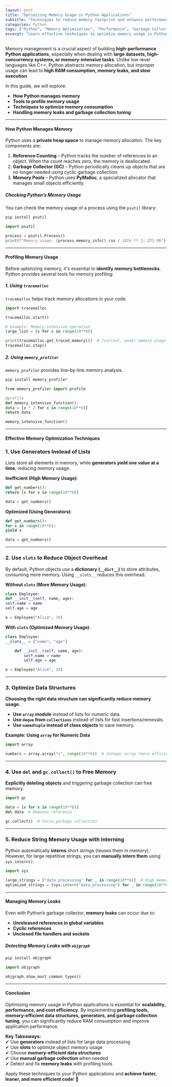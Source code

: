```yaml
---
layout: post
title: "Optimizing Memory Usage in Python Applications"
subtitle: "Techniques to reduce memory footprint and enhance performance in Python"
categories: Python
tags: ["Python", "Memory Optimization", "Performance", "Garbage Collection", "Profiling", "Big Data"]
excerpt: "Learn effective techniques to optimize memory usage in Python applications using profiling tools, efficient data structures, and garbage collection tuning."
---
```




Memory management is a crucial aspect of building **high-performance Python applications**, especially when dealing with **large datasets, high-concurrency systems, or memory-intensive tasks**. Unlike low-level languages like C++, Python abstracts memory allocation, but improper usage can lead to **high RAM consumption, memory leaks, and slow execution**.

In this guide, we will explore:
- **How Python manages memory**
- **Tools to profile memory usage**
- **Techniques to optimize memory consumption**
- **Handling memory leaks and garbage collection tuning**

---

#### How Python Manages Memory

Python uses a **private heap space** to manage memory allocation. The key components are:

1. **Reference Counting** – Python tracks the number of references to an object. When the count reaches zero, the memory is deallocated.
2. **Garbage Collector (GC)** – Python periodically cleans up objects that are no longer needed using cyclic garbage collection.
3. **Memory Pools** – Python uses **PyMalloc**, a specialized allocator that manages small objects efficiently.

##### Checking Python’s Memory Usage

You can check the memory usage of a process using the `psutil` library:

```bash  
pip install psutil  
```

```python  
import psutil

process = psutil.Process()  
print(f"Memory usage: {process.memory_info().rss / 1024 ** 2:.2f} MB")  
```

---

#### Profiling Memory Usage

Before optimizing memory, it's essential to **identify memory bottlenecks**. Python provides several tools for memory profiling:

##### 1. Using `tracemalloc`

`tracemalloc` helps track memory allocations in your code.

```python  
import tracemalloc

tracemalloc.start()

# Example: Memory-intensive operation
large_list = [x for x in range(10**6)]

print(tracemalloc.get_traced_memory())  # (current, peak) memory usage  
tracemalloc.stop()  
```

##### 2. Using `memory_profiler`

`memory_profiler` provides line-by-line memory analysis.

```bash  
pip install memory_profiler  
```

```python  
from memory_profiler import profile

@profile  
def memory_intensive_function():  
data = [x * 2 for x in range(10**6)]  
return data

memory_intensive_function()  
```

---

#### Effective Memory Optimization Techniques

### 1. Use Generators Instead of Lists

Lists store all elements in memory, while **generators yield one value at a time**, reducing memory usage.

**Inefficient (High Memory Usage)**:

```python  
def get_numbers():  
return [x for x in range(10**6)]

data = get_numbers()  
```

**Optimized (Using Generators)**:

```python  
def get_numbers():  
for x in range(10**6):  
yield x

data = get_numbers()  
```

---

### 2. Use `slots` to Reduce Object Overhead

By default, Python objects use a **dictionary (`__dict__`)** to store attributes, consuming more memory. Using `__slots__` reduces this overhead.

**Without `slots` (More Memory Usage)**:

```python  
class Employee:  
def __init__(self, name, age):  
self.name = name  
self.age = age

e = Employee("Alice", 30)  
```

**With `slots` (Optimized Memory Usage)**:

```python  
class Employee:  
__slots__ = ["name", "age"]

    def __init__(self, name, age):  
        self.name = name  
        self.age = age  

e = Employee("Alice", 30)  
```

---

### 3. Optimize Data Structures

**Choosing the right data structure can significantly reduce memory usage.**

- **Use `array` module** instead of lists for numeric data.
- **Use `deque` from `collections`** instead of lists for fast insertions/removals.
- **Use `namedtuple` instead of class objects** to save memory.

**Example: Using `array` for Numeric Data**

```python  
import array

numbers = array.array("i", range(10**6))  # Integer array (more efficient than list)  
```

---

### 4. Use `del` and `gc.collect()` to Free Memory

**Explicitly deleting objects** and triggering garbage collection can free memory.

```python  
import gc

data = [x for x in range(10**6)]  
del data  # Removes reference

gc.collect()  # Force garbage collection  
```

---

### 5. Reduce String Memory Usage with Interning

Python automatically **interns** short strings (reuses them in memory). However, for large repetitive strings, you can **manually intern them** using `sys.intern()`.

```python  
import sys

large_strings = ["data_processing" for _ in range(10**6)]  # High memory usage  
optimized_strings = [sys.intern("data_processing") for _ in range(10**6)]  # Optimized  
```

---

#### Managing Memory Leaks

Even with Python’s garbage collector, **memory leaks** can occur due to:
- **Unreleased references in global variables**
- **Cyclic references**
- **Unclosed file handlers and sockets**

##### Detecting Memory Leaks with `objgraph`

```bash  
pip install objgraph  
```

```python  
import objgraph

objgraph.show_most_common_types()  
```

---

#### Conclusion

Optimizing memory usage in Python applications is essential for **scalability, performance, and cost efficiency**. By implementing **profiling tools, memory-efficient data structures, generators, and garbage collection tuning**, you can significantly reduce RAM consumption and improve application performance.

**Key Takeaways:**  
✔ Use **generators** instead of lists for large data processing  
✔ Use **slots** to optimize object memory usage  
✔ Choose **memory-efficient data structures**  
✔ Use **manual garbage collection** when needed  
✔ Detect and fix **memory leaks** with profiling tools

Apply these techniques to your Python applications and **achieve faster, leaner, and more efficient code**! 🚀  

